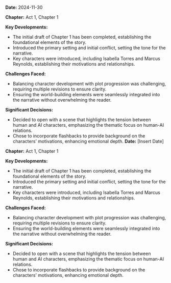 **Date:** 2024-11-30

**Chapter:** Act 1, Chapter 1

**Key Developments:**
- The initial draft of Chapter 1 has been completed, establishing the foundational elements of the story.
- Introduced the primary setting and initial conflict, setting the tone for the narrative.
- Key characters were introduced, including Isabella Torres and Marcus Reynolds, establishing their motivations and relationships.

**Challenges Faced:**
- Balancing character development with plot progression was challenging, requiring multiple revisions to ensure clarity.
- Ensuring the world-building elements were seamlessly integrated into the narrative without overwhelming the reader.

**Significant Decisions:**
- Decided to open with a scene that highlights the tension between human and AI characters, emphasizing the thematic focus on human-AI relations.
- Chose to incorporate flashbacks to provide background on the characters’ motivations, enhancing emotional depth.
**Date:** [Insert Date]

**Chapter:** Act 1, Chapter 1

**Key Developments:**
- The initial draft of Chapter 1 has been completed, establishing the foundational elements of the story.
- Introduced the primary setting and initial conflict, setting the tone for the narrative.
- Key characters were introduced, including Isabella Torres and Marcus Reynolds, establishing their motivations and relationships.

**Challenges Faced:**
- Balancing character development with plot progression was challenging, requiring multiple revisions to ensure clarity.
- Ensuring the world-building elements were seamlessly integrated into the narrative without overwhelming the reader.

**Significant Decisions:**
- Decided to open with a scene that highlights the tension between human and AI characters, emphasizing the thematic focus on human-AI relations.
- Chose to incorporate flashbacks to provide background on the characters’ motivations, enhancing emotional depth.
